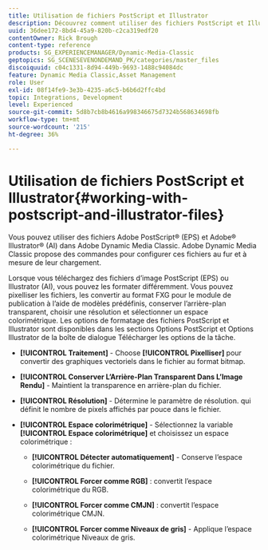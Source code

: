 ```yaml
---
title: Utilisation de fichiers PostScript et Illustrator
description: Découvrez comment utiliser des fichiers PostScript et Illustrator dans Adobe Dynamic Media Classic.
uuid: 36dee172-8bd4-45a9-820b-c2ca319edf20
contentOwner: Rick Brough
content-type: reference
products: SG_EXPERIENCEMANAGER/Dynamic-Media-Classic
geptopics: SG_SCENESEVENONDEMAND_PK/categories/master_files
discoiquuid: c04c1331-8d94-449b-9693-1488c94084dc
feature: Dynamic Media Classic,Asset Management
role: User
exl-id: 08f14fe9-3e3b-4235-a6c5-b6b6d2ffc4bd
topic: Integrations, Development
level: Experienced
source-git-commit: 5d8b7cb8b4616a998346675d7324b568634698fb
workflow-type: tm+mt
source-wordcount: '215'
ht-degree: 36%

---
```


# Utilisation de fichiers PostScript et Illustrator{#working-with-postscript-and-illustrator-files}

Vous pouvez utiliser des fichiers Adobe PostScript® (EPS) et Adobe® Illustrator® (AI) dans Adobe Dynamic Media Classic. Adobe Dynamic Media Classic propose des commandes pour configurer ces fichiers au fur et à mesure de leur chargement.

Lorsque vous téléchargez des fichiers d’image PostScript (EPS) ou Illustrator (AI), vous pouvez les formater différemment. Vous pouvez pixelliser les fichiers, les convertir au format FXG pour le module de publication à l’aide de modèles prédéfinis, conserver l’arrière-plan transparent, choisir une résolution et sélectionner un espace colorimétrique. Les options de formatage des fichiers PostScript et Illustrator sont disponibles dans les sections Options PostScript et Options Illustrator de la boîte de dialogue Télécharger les options de la tâche. 

* **[!UICONTROL Traitement]** - Choose **[!UICONTROL Pixelliser]** pour convertir des graphiques vectoriels dans le fichier au format bitmap.

* **[!UICONTROL Conserver L’Arrière-Plan Transparent Dans L’Image Rendu]** - Maintient la transparence en arrière-plan du fichier.

* **[!UICONTROL Résolution]** - Détermine le paramètre de résolution. qui définit le nombre de pixels affichés par pouce dans le fichier.

* **[!UICONTROL Espace colorimétrique]** - Sélectionnez la variable **[!UICONTROL Espace colorimétrique]** et choisissez un espace colorimétrique :

   * **[!UICONTROL Détecter automatiquement]** - Conserve l’espace colorimétrique du fichier.

   * **[!UICONTROL Forcer comme RGB]** : convertit l’espace colorimétrique du RGB.

   * **[!UICONTROL Forcer comme CMJN]** : convertit l’espace colorimétrique CMJN.

   * **[!UICONTROL Forcer comme Niveaux de gris]** - Applique l’espace colorimétrique Niveaux de gris.
